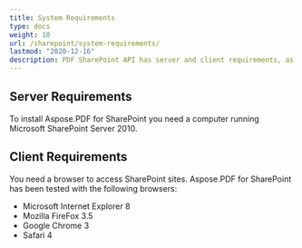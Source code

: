 ```yaml
---
title: System Requirements
type: docs
weight: 10
url: /sharepoint/system-requirements/
lastmod: "2020-12-16"
description: PDF SharePoint API has server and client requirements, as well as the necessity for a computer running Microsoft SharePoint Server.
---
```


## **Server Requirements**

To install Aspose.PDF for SharePoint you need a computer running Microsoft SharePoint Server 2010.

## **Client Requirements**

You need a browser to access SharePoint sites. Aspose.PDF for SharePoint has been tested with the following browsers:

- Microsoft Internet Explorer 8
- Mozilla FireFox 3.5
- Google Chrome 3
- Safari 4
